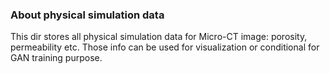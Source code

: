 ### About physical simulation data

This dir stores all physical simulation data for Micro-CT image: porosity, permeability etc. Those info can be used for visualization or conditional for GAN training purpose.
